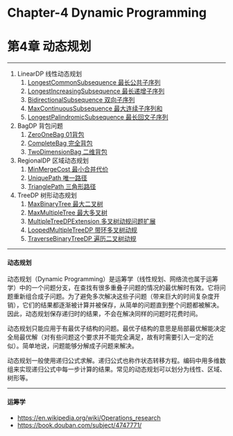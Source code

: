 # Chapter-4 Dynamic Programming
# 第4章 动态规划

--------

1. LinearDP 线性动态规划
    1. [LongestCommonSubsequence 最长公共子序列](LinearDP/LongestCommonSubsequence/)
    2. [LongestIncreasingSubsequence 最长递增子序列](LinearDP/LongestIncreasingSubsequence/)
    3. [BidirectionalSubsequence 双向子序列](LinearDP/BidirectionalSubsequence/)
    4. [MaxContinuousSubsequence 最大连续子序列和](LinearDP/MaxContinuousSubsequence/)
    5. [LongestPalindromicSubsequence 最长回文子序列](LinearDP/LongestPalindromicSubsequence/)
2. BagDP 背包问题
    1. [ZeroOneBag 01背包](BagDP/ZeroOneBag/)
    2. [CompleteBag 完全背包](BagDP/CompleteBag/)
    3. [TwoDimensionBag 二维背包](BagDP/TwoDimensionBag/)
3. RegionalDP 区域动态规划
    1. [MinMergeCost 最小合并代价](RegionalDP/MinMergeCost/)
    2. [UniquePath 唯一路径](RegionalDP/UniquePath/)
    3. [TrianglePath 三角形路径](RegionalDP/TrianglePath/)
4. TreeDP 树形动态规划
    1. [MaxBinaryTree 最大二叉树](TreeDP/MaxBinaryTree/)
    2. [MaxMultipleTree 最大多叉树](TreeDP/MaxMultipleTree/)
    3. [MultipleTreeDPExtension 多叉树动规问题扩展](TreeDP/MultipleTreeDPExtension/)
    4. [LoopedMultipleTreeDP 带环多叉树动规](TreeDP/LoopedMultipleTreeDP/)
    5. [TraverseBinaryTreeDP 遍历二叉树动规](TreeDP/TraverseBinaryTreeDP/)

--------

#### 动态规划

动态规划（Dynamic Programming）是运筹学（线性规划、网络流也属于运筹学）中的一个问题分支，在查找有很多重叠子问题的情况的最优解时有效。它将问题重新组合成子问题。为了避免多次解决这些子问题（带来巨大的时间复杂度开销），它们的结果都逐渐被计算并被保存，从简单的问题直到整个问题都被解决。因此，动态规划保存递归时的结果，不会在解决同样的问题时花费时间。

动态规划只能应用于有最优子结构的问题。最优子结构的意思是局部最优解能决定全局最优解（对有些问题这个要求并不能完全满足，故有时需要引入一定的近似）。简单地说，问题能够分解成子问题来解决。

动态规划一般使用递归公式求解。递归公式也称作状态转移方程。编码中用多维数组来实现递归公式中每一步计算的结果。常见的动态规划可以划分为线性、区域、树形等。

--------

#### 运筹学

* https://en.wikipedia.org/wiki/Operations_research
* https://book.douban.com/subject/4747771/
